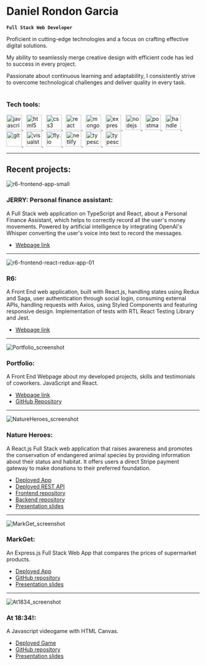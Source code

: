 # Daniel Rondon Garcia

**`Full Stack Web Developer`**

Proficient in cutting-edge technologies and a focus on crafting effective digital solutions.

My ability to seamlessly merge creative design with efficient code has led to success in every project. 

Passionate about continuous learning and adaptability, I consistently strive to overcome technological challenges and deliver quality in every task.

#

### Tech tools:

<div>
  <p align="left">
    <a href="https://www.javascript.com/" target="_blank" rel="noreferrer">
      <img
        src="https://www.svgrepo.com/show/353925/javascript.svg"
        alt="javascript"
        width="40"
      />
    </a>
    &nbsp;
    <a href="https://html.spec.whatwg.org/" target="_blank" rel="noreferrer">
      <img
        src="https://www.svgrepo.com/show/452228/html-5.svg"
        alt="html5"
        width="40"
      />
    </a>
    &nbsp;
    <a href="https://www.w3.org/Style/CSS/#specs" target="_blank" rel="noreferrer">
      <img
        src="https://www.svgrepo.com/show/452185/css-3.svg"
        alt="css3"
        width="40"
      />
    </a>
    &nbsp;
    <a href="https://react.dev/" target="_blank" rel="noreferrer">
      <img
        src="https://www.svgrepo.com/show/452092/react.svg"
        alt="react"
        width="40"
      />
    </a>
    &nbsp;
    <a href="https://www.mongodb.com/" target="_blank" rel="noreferrer">
      <img
        src="https://www.svgrepo.com/show/331488/mongodb.svg"
        alt="mongodb"
        width="40"
      />
    </a>
    &nbsp;
    <a href="https://expressjs.com/" target="_blank" rel="noreferrer">
      <img
        src="https://img.icons8.com/officexs/512/express-js.png"
        alt="expressjs"
        width="40"
      />
    </a>
    &nbsp;
    <a href="https://nodejs.org/en" target="_blank" rel="noreferrer">
      <img
        src="https://www.svgrepo.com/show/452075/node-js.svg"
        alt="nodejs"
        width="40"
      />
    </a>
    &nbsp;
    <a href="https://www.postman.com/" target="_blank" rel="noreferrer">
      <img
        src="https://www.svgrepo.com/show/354202/postman-icon.svg"
        alt="postman"
        width="40"
      />
    </a>
    &nbsp;
    <a href="https://handlebarsjs.com/" target="_blank" rel="noreferrer">
      <img
        src="https://www.svgrepo.com/show/373653/handlebars.svg"
        alt="handlebarsjs"
        width="40"
      />
    </a>
    &nbsp;
    <a href="https://git-scm.com/" target="_blank" rel="noreferrer">
      <img
        src="https://www.svgrepo.com/show/452210/git.svg"
        alt="git"
        width="40"
      />
    </a>
    &nbsp;
    <a href="https://code.visualstudio.com/" target="_blank" rel="noreferrer">
      <img
        src="https://www.svgrepo.com/show/354522/visual-studio-code.svg"
        alt="visualstudiocode"
        width="40"
      />
    </a>
    &nbsp;
    <a href="https://fly.io/" target="_blank" rel="noreferrer">
      <img
        src="https://uploads-ssl.webflow.com/6336b5e34c850996471eb5e4/63bca71aa071de20cfc2f3f9_XyEuTVaSZBeLwYp1RRnXKW9AVuxwO3FiQ8hJeJBU3R8.svg"
        alt="fly.io"
        width="40"
      />
    </a>
    &nbsp;
    <a href="https://www.netlify.com/" target="_blank" rel="noreferrer">
      <img
        src="https://www.svgrepo.com/show/376339/netlify.svg"
        alt="netlify"
        width="40"
      />
    </a>
        &nbsp;
    <a href="https://www.typescriptlang.org/" target="_blank" rel="noreferrer">
      <img
        src="https://www.svgrepo.com/show/354478/typescript-icon.svg"
        alt="typescript"
        width="40"
      />
    </a>
        &nbsp;
    <a href="https://redux.js.org/" target="_blank" rel="noreferrer">
      <img
        src="https://www.svgrepo.com/show/452093/redux.svg"
        alt="typescript"
        width="40"
      />
    </a>
  </p>
</div>

---

## Recent projects:

![r6-frontend-app-small](https://github.com/Dani-RG/Dani-RG/assets/115584425/348bb916-e9c8-421a-b2de-4d2d4d99587e)
### JERRY: Personal finance assistant:
A Full Stack web application on TypeScript and React, about a Personal Finance Assistant, which helps to correctly record all the user's money movements. Powered by artificial intelligence by integrating OpenAI's Whisper converting the user's voice into text to record the messages.
- [Webpage link](https://jerry-personal-finance-assistant.netlify.app/)

---

![r6-frontend-react-redux-app-01](https://github.com/Dani-RG/Dani-RG/assets/115584425/774968e2-a417-44e4-8d16-77d2d0b28fca)
### R6:
A Front End web application, built with React.js, handling states using Redux and Saga, user authentication through social login, consuming external APIs, handling requests with Axios, using Styled Components and featuring responsive design. Implementation of tests with RTL React Testing Library and Jest.
- [Webpage link](https://github.com/Dani-RG/r6_react-redux-frontend-app)

---

![Portfolio_screenshot](https://github.com/Dani-RG/Dani-RG/assets/115584425/3073e1c5-1759-4e06-8bb4-38b8f46030a9)
### Portfolio:
A Front End Webpage about my developed projects, skills and testimonials of coworkers. JavaScript and React.
- [Webpage link](https://danieldeweb.com/)
- [GitHub Repository](https://github.com/Dani-RG/Portfolio-DanielRondon-V1)

---

![NatureHeroes_screenshot](https://github.com/Dani-RG/Dani-RG/assets/115584425/25dc300b-37d9-4b41-85ae-f3f52da7d41a)
### Nature Heroes:
A React.js Full Stack web application that raises awareness and promotes the conservation of endangered animal species by providing information about their status and habitat. It offers users a direct Stripe payment gateway to make donations to their preferred foundation.
- [Deployed App](https://nature-heroes.netlify.app/)
- [Deployed REST API](https://nature-heroes.fly.dev/)
- [Frontend repository](https://github.com/Dani-RG/Nature-Heroes_frontend)
- [Backend repository](https://github.com/Dani-RG/Nature-Heroes_backend)
- [Presentation slides](https://slides.com/daniel_rg/presentacion-daniel-rondon#/portada)

---

![MarkGet_screenshot](https://github.com/Dani-RG/Dani-RG/assets/115584425/65b876ae-7e28-4b14-bac3-64362cf63f6e)
### MarkGet:
An Express.js Full Stack Web App that compares the prices of supermarket products.
- [Deployed App](https://markget.fly.dev/)
- [GitHub repository](https://github.com/Module-2-project-Product-Compare/Module-2-Project-Product-Compare)
- [Presentation slides](https://slides.com/giovannibedoya/minimal-63ce59/review)

---

![At1834_screenshot](https://github.com/Dani-RG/Dani-RG/assets/115584425/3784778f-26f4-454c-8c1f-b38d91287ee1)
### At 18:34!:
A Javascript videogame with HTML Canvas.
- [Deployed Game](https://dani-rg.github.io/Project-1_Game_At-18.34/)
- [GitHub repository](https://github.com/Dani-RG/Project-1_Game_At-18.34)
- [Presentation slides](https://docs.google.com/presentation/d/1lETyle4kk4kF9TGLjVBRKw0_gSYu4hsb3OhakzBg2XA/edit#slide=id.g1f87997393_0_782)
